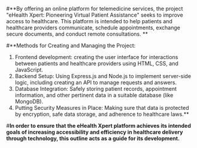 #**By offering an online platform for telemedicine services, the project "eHealth Xpert: Pioneering Virtual Patient Assistance" seeks to improve access to healthcare. This platform is intended to help patients and healthcare providers communicate, schedule appointments, exchange secure documents, and conduct remote consultations. **

#**Methods for Creating and Managing the Project:
1. Frontend development: creating the user interface for interactions between patients and healthcare providers using HTML, CSS, and JavaScript.
2. Backend Setup: Using Express.js and Node.js to implement server-side logic, including creating an API to manage requests and answers.
3. Database Integration: Safely storing patient records, appointment information, and other pertinent data in a suitable database (like MongoDB).
4. Putting Security Measures in Place: Making sure that data is protected by encryption, safe data storage, and adherence to healthcare laws.**

#**In order to ensure that the eHealth Xpert platform achieves its intended goals of increasing accessibility and efficiency in healthcare delivery through technology, this outline acts as a guide for its development.**
